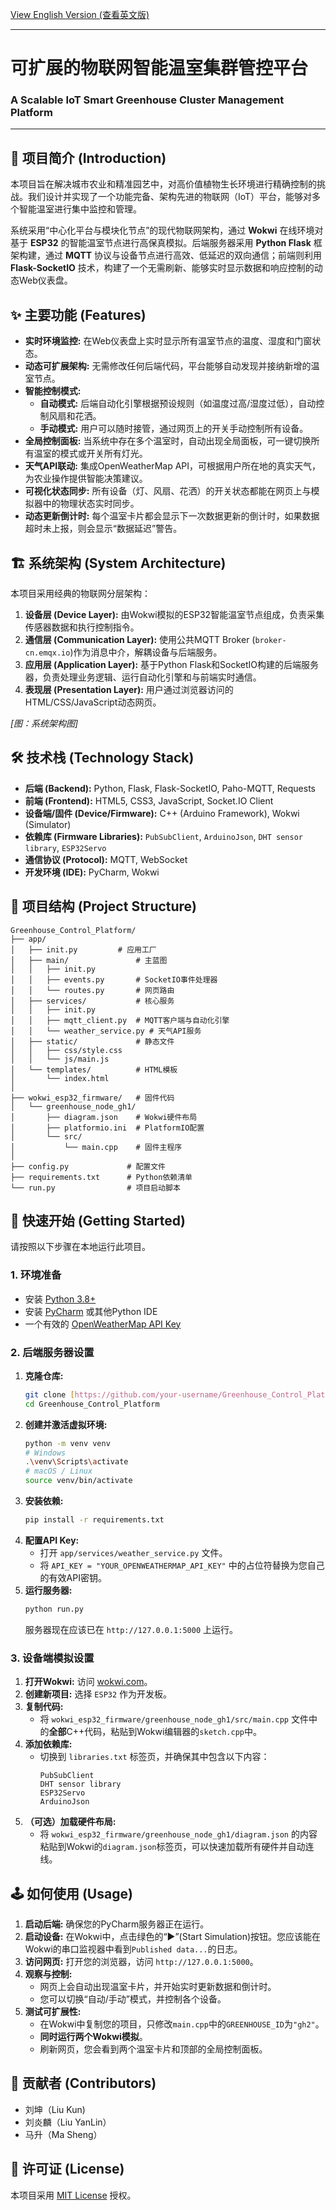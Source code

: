 [View English Version (查看英文版)](README.md)

---
# 可扩展的物联网智能温室集群管控平台
### A Scalable IoT Smart Greenhouse Cluster Management Platform

---

## 📖 项目简介 (Introduction)

本项目旨在解决城市农业和精准园艺中，对高价值植物生长环境进行精确控制的挑战。我们设计并实现了一个功能完备、架构先进的物联网（IoT）平台，能够对多个智能温室进行集中监控和管理。

系统采用“中心化平台与模块化节点”的现代物联网架构，通过 **Wokwi** 在线环境对基于 **ESP32** 的智能温室节点进行高保真模拟。后端服务器采用 **Python Flask** 框架构建，通过 **MQTT** 协议与设备节点进行高效、低延迟的双向通信；前端则利用 **Flask-SocketIO** 技术，构建了一个无需刷新、能够实时显示数据和响应控制的动态Web仪表盘。

## ✨ 主要功能 (Features)

* **实时环境监控:** 在Web仪表盘上实时显示所有温室节点的温度、湿度和门窗状态。
* **动态可扩展架构:** 无需修改任何后端代码，平台能够自动发现并接纳新增的温室节点。
* **智能控制模式:**
    * **自动模式:** 后端自动化引擎根据预设规则（如温度过高/湿度过低），自动控制风扇和花洒。
    * **手动模式:** 用户可以随时接管，通过网页上的开关手动控制所有设备。
* **全局控制面板:** 当系统中存在多个温室时，自动出现全局面板，可一键切换所有温室的模式或开关所有灯光。
* **天气API联动:** 集成OpenWeatherMap API，可根据用户所在地的真实天气，为农业操作提供智能决策建议。
* **可视化状态同步:** 所有设备（灯、风扇、花洒）的开关状态都能在网页上与模拟器中的物理状态实时同步。
* **动态更新倒计时:** 每个温室卡片都会显示下一次数据更新的倒计时，如果数据超时未上报，则会显示“数据延迟”警告。

## 🏗️ 系统架构 (System Architecture)

本项目采用经典的物联网分层架构：

1.  **设备层 (Device Layer):** 由Wokwi模拟的ESP32智能温室节点组成，负责采集传感器数据和执行控制指令。
2.  **通信层 (Communication Layer):** 使用公共MQTT Broker (`broker-cn.emqx.io`)作为消息中介，解耦设备与后端服务。
3.  **应用层 (Application Layer):** 基于Python Flask和SocketIO构建的后端服务器，负责处理业务逻辑、运行自动化引擎和与前端实时通信。
4.  **表现层 (Presentation Layer):** 用户通过浏览器访问的HTML/CSS/JavaScript动态网页。

*[图：系统架构图]*

## 🛠️ 技术栈 (Technology Stack)

* **后端 (Backend):** Python, Flask, Flask-SocketIO, Paho-MQTT, Requests
* **前端 (Frontend):** HTML5, CSS3, JavaScript, Socket.IO Client
* **设备端/固件 (Device/Firmware):** C++ (Arduino Framework), Wokwi (Simulator)
* **依赖库 (Firmware Libraries):** `PubSubClient`, `ArduinoJson`, `DHT sensor library`, `ESP32Servo`
* **通信协议 (Protocol):** MQTT, WebSocket
* **开发环境 (IDE):** PyCharm, Wokwi

## 📁 项目结构 (Project Structure)
```
Greenhouse_Control_Platform/
├── app/
│   ├── init.py         # 应用工厂
│   ├── main/               # 主蓝图
│   │   ├── init.py
│   │   ├── events.py       # SocketIO事件处理器
│   │   └── routes.py       # 网页路由
│   ├── services/           # 核心服务
│   │   ├── init.py
│   │   ├── mqtt_client.py  # MQTT客户端与自动化引擎
│   │   └── weather_service.py # 天气API服务
│   ├── static/             # 静态文件
│   │   ├── css/style.css
│   │   └── js/main.js
│   └── templates/          # HTML模板
│       └── index.html
│
├── wokwi_esp32_firmware/   # 固件代码
│   └── greenhouse_node_gh1/
│       ├── diagram.json    # Wokwi硬件布局
│       ├── platformio.ini  # PlatformIO配置
│       └── src/
│           └── main.cpp    # 固件主程序
│
├── config.py             # 配置文件
├── requirements.txt      # Python依赖清单
└── run.py                # 项目启动脚本
```
## 🚀 快速开始 (Getting Started)

请按照以下步骤在本地运行此项目。

### **1. 环境准备**

* 安装 [Python 3.8+](https://www.python.org/downloads/)
* 安装 [PyCharm](https://www.jetbrains.com/pycharm/download/) 或其他Python IDE
* 一个有效的 [OpenWeatherMap API Key](https://openweathermap.org/api)

### **2. 后端服务器设置**

1.  **克隆仓库:**
    ```bash
    git clone [https://github.com/your-username/Greenhouse_Control_Platform.git](https://github.com/your-username/Greenhouse_Control_Platform.git)
    cd Greenhouse_Control_Platform
    ```
2.  **创建并激活虚拟环境:**
    ```bash
    python -m venv venv
    # Windows
    .\venv\Scripts\activate
    # macOS / Linux
    source venv/bin/activate
    ```
3.  **安装依赖:**
    ```bash
    pip install -r requirements.txt
    ```
4.  **配置API Key:**
    * 打开 `app/services/weather_service.py` 文件。
    * 将 `API_KEY = "YOUR_OPENWEATHERMAP_API_KEY"` 中的占位符替换为您自己的有效API密钥。
5.  **运行服务器:**
    ```bash
    python run.py
    ```
    服务器现在应该已在 `http://127.0.0.1:5000` 上运行。

### **3. 设备端模拟设置**

1.  **打开Wokwi:** 访问 [wokwi.com](https://wokwi.com/)。
2.  **创建新项目:** 选择 `ESP32` 作为开发板。
3.  **复制代码:**
    * 将 `wokwi_esp32_firmware/greenhouse_node_gh1/src/main.cpp` 文件中的**全部**C++代码，粘贴到Wokwi编辑器的`sketch.cpp`中。
4.  **添加依赖库:**
    * 切换到 `libraries.txt` 标签页，并确保其中包含以下内容：
        ```
        PubSubClient
        DHT sensor library
        ESP32Servo
        ArduinoJson
        ```
5.  **（可选）加载硬件布局:**
    * 将 `wokwi_esp32_firmware/greenhouse_node_gh1/diagram.json` 的内容粘贴到Wokwi的`diagram.json`标签页，可以快速加载所有硬件并自动连线。

## 🕹️ 如何使用 (Usage)

1.  **启动后端:** 确保您的PyCharm服务器正在运行。
2.  **启动设备:** 在Wokwi中，点击绿色的“▶”(Start Simulation)按钮。您应该能在Wokwi的串口监视器中看到`Published data...`的日志。
3.  **访问网页:** 打开您的浏览器，访问 `http://127.0.0.1:5000`。
4.  **观察与控制:**
    * 网页上会自动出现温室卡片，并开始实时更新数据和倒计时。
    * 您可以切换“自动/手动”模式，并控制各个设备。
5.  **测试可扩展性:**
    * 在Wokwi中复制您的项目，只修改`main.cpp`中的`GREENHOUSE_ID`为`"gh2"`。
    * **同时运行两个Wokwi模拟**。
    * 刷新网页，您会看到两个温室卡片和顶部的全局控制面板。

## 👥 贡献者 (Contributors)

* 刘坤（Liu Kun)
* 刘炎麟（Liu YanLin）
* 马升（Ma Sheng）

## 📄 许可证 (License)

本项目采用 [MIT License](https://opensource.org/licenses/MIT) 授权。